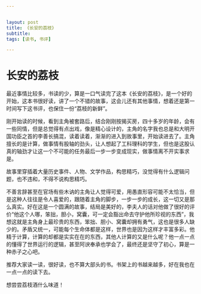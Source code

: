 ```yaml
---


layout: post
title: 《长安的荔枝》
subtitle: 
tags: [读书, 书评]

---
```


<head>
    <script src="https://cdn.mathjax.org/mathjax/latest/MathJax.js?config=TeX-AMS-MML_HTMLorMML" type="text/javascript"></script>
    <script type="text/x-mathjax-config">
        MathJax.Hub.Config({
            tex2jax: {
            skipTags: ['script', 'noscript', 'style', 'textarea', 'pre'],
            inlineMath: [['$','$']]
            }
        });
    </script>
</head>


# 长安的荔枝

最近事情比较多，书读的少，算是一口气读完了这本《长安的荔枝》，是一个好的开始，这本书很好读，讲了一个不错的故事，这会儿还有其他事情，想着还是第一时间写下这书评，也保住一份“荔枝的新鲜”。

刚开始读的时候，看到主角被套路后，结合刚刚按揭买房，四十多岁的年龄，会有一些同情，但是总觉得有点出戏，像是精心设计的，主角的名字我也总是和大明开国功臣之首的李善长搞混，读着读着，渐渐的进入到故事里，开始读进去了。主角擅长的是计算，做事情有股轴的劲头，让人想起了工科理科的学生，但也是这股认真的轴劲才让这一个不可能的任务最后一步一步变成现实，做事情离不开实事求是。

故事里穿插着大量历史事件、人物、文学作品，构思精巧，没觉得有什么逻辑问题，也不违和，不得不说构思精巧。

不善言辞甚至在官场有些木讷的主角让人觉得可爱，用愚直形容可能不太恰当，但是这种人往往是令人喜爱的，跟随着主角的脚步，一步一步的成长，这一切又是那么真实。好在这是一个圆满的故事，结局是美好的，李夫人的话对他做了很好的评价“他这个人哪，笨拙，胆小，窝囊，可一定会豁出命去守护他所珍视的东西”，我想这就是主角身上最珍贵的东西，笨拙、胆小、窝囊却拥有勇气，这也是很多人缺少的。矛盾又统一，可能每个生命体都是这样，世界也是因为这样才丰富多彩。他精于计算，计算的却都是实实在在的东西，其他人计算的又是什么呢？他一点一点的懂得了世界运行的逻辑，甚至阿谀奉承也学会了，最终还是坚守了初心，算是一种赤子之心吧。

推荐大家读一读，很好读，也不算大部头的书。书架上的书越来越多，好在我也在一点一点的读下去。

想尝尝荔枝酒什么味道！